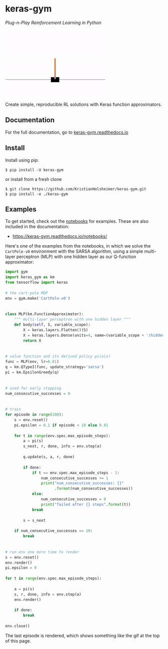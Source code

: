 # keras-gym
*Plug-n-Play Reinforcement Learning in Python*


![cartpole_video](doc/_static/img/cartpole.gif)

Create simple, reproducible RL solutions with Keras function approximators.


## Documentation

For the full documentation, go to
[keras-gym.readthedocs.io](https://keras-gym.readthedocs.io/)


## Install

Install using pip:

```
$ pip install -U keras-gym
```
or install from a fresh clone
```
$ git clone https://github.com/KristianHolsheimer/keras-gym.git
$ pip install -e ./keras-gym
```

## Examples

To get started, check out the [notebooks](notebooks/) for examples. These are
also included in the documentation:

* https://keras-gym.readthedocs.io/notebooks/



Here's one of the examples from the notebooks, in which we solve the
`CartPole-v0` environment with the SARSA algorithm, using a simple
multi-layer perceptron (MLP) with one hidden layer as our Q-function
approximator:


```python
import gym
import keras_gym as km
from tensorflow import keras

# the cart-pole MDP
env = gym.make('CartPole-v0')


class MLP(km.FunctionApproximator):
    """ multi-layer perceptron with one hidden layer """
    def body(self, S, variable_scope):
        X = keras.layers.Flatten()(S)
        X = keras.layers.Dense(units=4, name=(variable_scope + '/hidden'))(X)
        return X


# value function and its derived policy pi(a|s)
func = MLP(env, lr=0.01)
q = km.QTypeI(func, update_strategy='sarsa')
pi = km.EpsilonGreedy(q)


# used for early stopping
num_consecutive_successes = 0


# train
for episode in range(200):
    s = env.reset()
    pi.epsilon = 0.1 if episode < 10 else 0.01

    for t in range(env.spec.max_episode_steps):
        a = pi(s)
        s_next, r, done, info = env.step(a)

        q.update(s, a, r, done)

        if done:
            if t == env.spec.max_episode_steps - 1:
                num_consecutive_successes += 1
                print("num_consecutive_successes: {}"
                      .format(num_consecutive_successes))
            else:
                num_consecutive_successes = 0
                print("failed after {} steps".format(t))
            break

        s = s_next

    if num_consecutive_successes == 10:
        break


# run env one more time to render
s = env.reset()
env.render()
pi.epsilon = 0

for t in range(env.spec.max_episode_steps):

    a = pi(s)
    s, r, done, info = env.step(a)
    env.render()

    if done:
        break

env.close()

```

The last episode is rendered, which shows something like the gif at the top of
this page.


